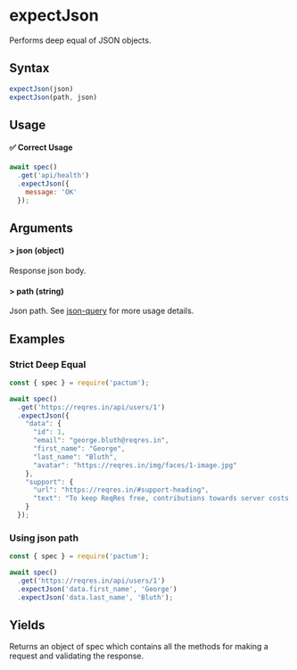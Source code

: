 # expectJson

Performs deep equal of JSON objects.

## Syntax

```js
expectJson(json)
expectJson(path, json)
```

## Usage

#### ✅  Correct Usage

```js 
await spec()
  .get('api/health')
  .expectJson({ 
    message: 'OK'
  });
```

## Arguments

#### > json (object)

Response json body.

#### > path (string)

Json path. See [json-query](https://www.npmjs.com/package/json-query) for more usage details.

## Examples

### Strict Deep Equal

```js
const { spec } = require('pactum');

await spec()
  .get('https://reqres.in/api/users/1')
  .expectJson({
    "data": {
      "id": 1,
      "email": "george.bluth@reqres.in",
      "first_name": "George",
      "last_name": "Bluth",
      "avatar": "https://reqres.in/img/faces/1-image.jpg"
    },
    "support": {
      "url": "https://reqres.in/#support-heading",
      "text": "To keep ReqRes free, contributions towards server costs are appreciated!"
    }
  });
```

### Using json path

```js
const { spec } = require('pactum');

await spec()
  .get('https://reqres.in/api/users/1')
  .expectJson('data.first_name', 'George')
  .expectJson('data.last_name', 'Bluth');
```

## Yields

Returns an object of spec which contains all the methods for making a request and validating the response.